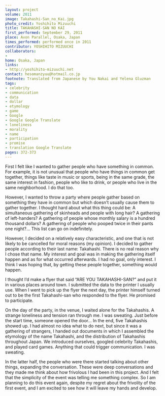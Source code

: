 ```yaml
---
layout: project
volume: 2011
image: Takahashi-San_no_Kai.jpg
photo_credit: Yoshihito Mizuuchi
title: TAKAHASHI-SAN NO KAI
first_performed: September 29, 2011
place: Avon Parallel, Osaka, Japan
times_performed: performed once in 2011
contributor: YOSHIHITO MIZUUCHI
collaborators:
- 
home: Osaka, Japan
links:
- http://yoshihito-mizuuchi.net
contact: hesomanzyuu@hotmail.co.jp
footnote: Translated from Japanese by You Nakai and Yelena Gluzman
tags:
- celebrity
- communication
- data
- dollar
- etymology
- game
- Google
- Google Google Translate
- loneliness
- morality
- name
- participation
- promise
- translation Google Translate
pages: 372-373
---
```


First I felt like I wanted to gather people who have something in common. For example, it is not unusual that people who have things in common get together, things like taste in music or sports, being in the same grade, the same interest in fashion, people who like to drink, or people who live in the same neighborhood. I do that too.

However, I wanted to throw a party where people gather based on something they have in common but which doesn’t usually cause them to gather together. I thought hard about what this thing could be: A simultaneous gathering of skinheads and people with long hair? A gathering of left-handers? A gathering of people whose monthly salary is a hundred thousand dollars? A gathering of people who pooped twice in their pants one night?… This list can go on indefinitely.

However, I decided on a relatively easy characteristic, and one that is not likely to be cancelled for moral reasons (my opinion). I decided to gather people according to their last name: Takahashi. There is no real reason why I chose that name. My interest and goal was in making the gathering itself happen and as for what occurred afterwards. I had no goal, only interest. I think I was hoping that, by getting these people together, something would happen.

I thought I’d make a flyer that said “ARE YOU TAKAHASHI-SAN?” and put it in various places around town. I submitted the data to the printer I usually use. When I went to pick up the flyer the next day, the printer himself turned out to be the first Takahashi-san who responded to the flyer. He promised to participate.

On the day of the party, in the venue, I waited alone for the Takahashis. A strange loneliness and tension ran through me. I was sweating. Just before the start time, someone opened the door... In the end, five Takahashis showed up. I had almost no idea what to do next, but since it was a gathering of strangers, I handed out documents in which I assembled the etymology of the name Takahashi, and the distribution of Takahashis throughout Japan. We introduced ourselves, googled celebrity Takahashis, and played card games. Anything that could trigger communication. I was sweating. 

In the latter half, the people who were there started talking about other things, expanding the conversation. These were deep conversations and they made me think about how frivolous I had been in this project. And I felt that the simplicity of the event was telling me something complex. So I am planning to do this event again, despite my regret about the frivolity of the first event, and I am excited to see how it will leave my hands and develop.
